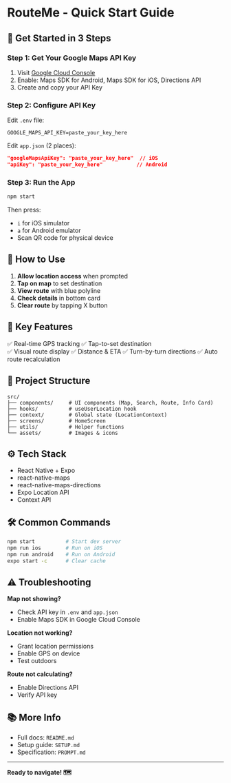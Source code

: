 # RouteMe - Quick Start Guide

## 🚀 Get Started in 3 Steps

### Step 1: Get Your Google Maps API Key
1. Visit [Google Cloud Console](https://console.cloud.google.com/)
2. Enable: Maps SDK for Android, Maps SDK for iOS, Directions API
3. Create and copy your API Key

### Step 2: Configure API Key
Edit `.env` file:
```env
GOOGLE_MAPS_API_KEY=paste_your_key_here
```

Edit `app.json` (2 places):
```json
"googleMapsApiKey": "paste_your_key_here"  // iOS
"apiKey": "paste_your_key_here"           // Android
```

### Step 3: Run the App
```bash
npm start
```

Then press:
- `i` for iOS simulator
- `a` for Android emulator
- Scan QR code for physical device

## 📱 How to Use

1. **Allow location access** when prompted
2. **Tap on map** to set destination
3. **View route** with blue polyline
4. **Check details** in bottom card
5. **Clear route** by tapping X button

## 🎯 Key Features

✅ Real-time GPS tracking
✅ Tap-to-set destination  
✅ Visual route display
✅ Distance & ETA
✅ Turn-by-turn directions
✅ Auto route recalculation

## 📂 Project Structure

```
src/
├── components/     # UI components (Map, Search, Route, Info Card)
├── hooks/          # useUserLocation hook
├── context/        # Global state (LocationContext)
├── screens/        # HomeScreen
├── utils/          # Helper functions
└── assets/         # Images & icons
```

## ⚙️ Tech Stack

- React Native + Expo
- react-native-maps
- react-native-maps-directions
- Expo Location API
- Context API

## 🛠️ Common Commands

```bash
npm start          # Start dev server
npm run ios        # Run on iOS
npm run android    # Run on Android
expo start -c      # Clear cache
```

## ⚠️ Troubleshooting

**Map not showing?**
- Check API key in `.env` and `app.json`
- Enable Maps SDK in Google Cloud Console

**Location not working?**
- Grant location permissions
- Enable GPS on device
- Test outdoors

**Route not calculating?**
- Enable Directions API
- Verify API key

## 📚 More Info

- Full docs: `README.md`
- Setup guide: `SETUP.md`
- Specification: `PROMPT.md`

---

**Ready to navigate! 🗺️**
